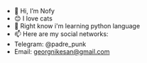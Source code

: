 - 👋 Hi, I’m Nofy
- 😊 I love cats
- 🌱 Right know i'm learning python language
- 📫 Here are my social networks:
- Telegram: @padre_punk
- Email: georgnikesan@gmail.com                         
<!---
Nofy-octopus/Nofy-octopus is a ✨ special ✨ repository because its `README.md` (this file) appears on your GitHub profile.
You can click the Preview link to take a look at your changes.
--->
